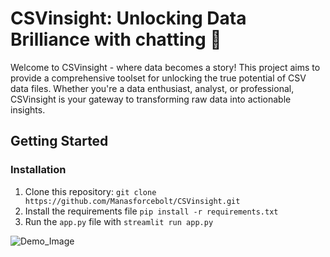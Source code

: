 # CSVinsight: Unlocking Data Brilliance with chatting 🌟

Welcome to CSVinsight - where data becomes a story! This project aims to provide a comprehensive toolset for unlocking the true potential of CSV data files. Whether you're a data enthusiast, analyst, or professional, CSVinsight is your gateway to transforming raw data into actionable insights.

## Getting Started 

### Installation 
1. Clone this repository:
```git clone https://github.com/Manasforcebolt/CSVinsight.git```
2. Install the requirements file
```pip install -r requirements.txt```
3. Run the `app.py` file with
```streamlit run app.py```


![Demo_Image](https://github-production-user-asset-6210df.s3.amazonaws.com/143487691/288073471-911d8db8-2701-4708-921d-045e6d5678ab.png?X-Amz-Algorithm=AWS4-HMAC-SHA256&X-Amz-Credential=AKIAIWNJYAX4CSVEH53A%2F20231205%2Fus-east-1%2Fs3%2Faws4_request&X-Amz-Date=20231205T143526Z&X-Amz-Expires=300&X-Amz-Signature=c722d1daeebbf1a203a4ed3aa2878e3e44a377a90539e72d64a24adbf346742b&X-Amz-SignedHeaders=host&actor_id=143487691&key_id=0&repo_id=727759738)
